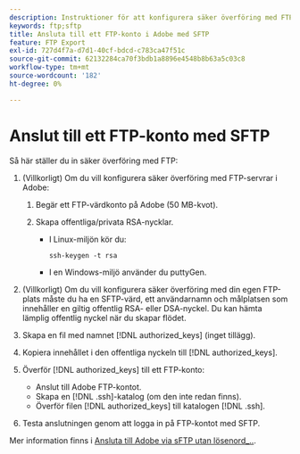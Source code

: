 ```yaml
---
description: Instruktioner för att konfigurera säker överföring med FTP-servrar i Adobe.
keywords: ftp;sftp
title: Ansluta till ett FTP-konto i Adobe med SFTP
feature: FTP Export
exl-id: 727d4f7a-d7d1-40cf-bdcd-c783ca47f51c
source-git-commit: 62132284ca70f3bdb1a8896e4548b8b63a5c03c8
workflow-type: tm+mt
source-wordcount: '182'
ht-degree: 0%

---
```


# Anslut till ett FTP-konto med SFTP

Så här ställer du in säker överföring med FTP:

1. (Villkorligt) Om du vill konfigurera säker överföring med FTP-servrar i Adobe:

   1. Begär ett FTP-värdkonto på Adobe (50 MB-kvot).

   1. Skapa offentliga/privata RSA-nycklar.

      * I Linux-miljön kör du:

        ```
        ssh-keygen -t rsa
        ```

      * I en Windows-miljö använder du puttyGen.

1. (Villkorligt) Om du vill konfigurera säker överföring med din egen FTP-plats måste du ha en SFTP-värd, ett användarnamn och målplatsen som innehåller en giltig offentlig RSA- eller DSA-nyckel. Du kan hämta lämplig offentlig nyckel när du skapar flödet.

1. Skapa en fil med namnet [!DNL authorized_keys] (inget tillägg).

1. Kopiera innehållet i den offentliga nyckeln till [!DNL authorized_keys].

1. Överför [!DNL authorized_keys] till ett FTP-konto:

   * Anslut till Adobe FTP-kontot.
   * Skapa en [!DNL .ssh]-katalog (om den inte redan finns).
   * Överför filen [!DNL authorized_keys] till katalogen [!DNL .ssh].

1. Testa anslutningen genom att logga in på FTP-kontot med SFTP.

Mer information finns i [Ansluta till Adobe via sFTP utan lösenord_..](/help/export/ftp-and-sftp/c-sftp/ftp-sftp-cert-auth.md).
